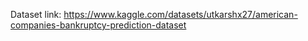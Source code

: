 Dataset link: https://www.kaggle.com/datasets/utkarshx27/american-companies-bankruptcy-prediction-dataset
